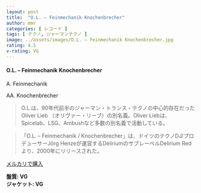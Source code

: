 ```yaml
---
layout: post
title:  "O.L. – Feinmechanik Knochenbrecher"
author: mmr
categories: [ レコード ]
tags: [ テクノ, ジャーマンテクノ ]
image: ../assets/images/O.L. – Feinmechanik Knochenbrecher.jpg
rating: 4.5
v-rating: VG
---
```


#### O.L. – Feinmechanik Knochenbrecher

A. Feinmechanik

AA. Knochenbrecher

> O.L.は、90年代前半のジャーマン・トランス・テクノの中心的存在だったOliver Lieb （オリヴァー・リーブ）の別名義。Oliver Liebは、Spicelab、LSG、Ambushなど多数の別名義で活動している。

> 「O.L. – Feinmechanik / Knochenbrecher」は、ドイツのテクノDJ/プロデューサーJörg Henzeが運営するDeliriumのサブレーベルDelirium Redより、2000年にリリースされた。


[メルカリで購入](https://jp.mercari.com/item/m45505355923)

<div class="mt-4 mb-4 d-flex align-items-center">
<strong class="mr-1">盤質: VG</strong>
</div>
<div class="mt-4 mb-4 d-flex align-items-center">
<strong class="mr-1">ジャケット: VG</strong>
</div>
